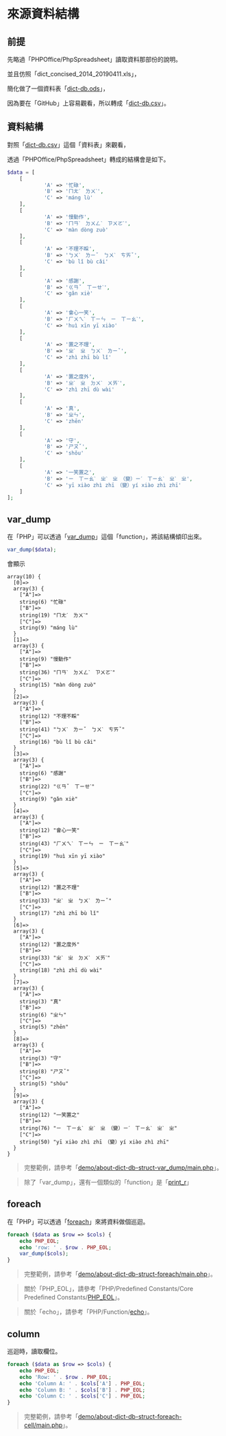 
# 來源資料結構

## 前提

先略過「PHPOffice/PhpSpreadsheet」讀取資料那部份的說明。

並且仿照「dict_concised_2014_20190411.xls」，

簡化做了一個資料表「[dict-db.ods](https://github.com/samwhelp/note-php-office-for-read-dict-db/blob/gh-pages/main/demo/data/dict-db.ods)」，

因為要在「GitHub」上容易觀看，所以轉成「[dict-db.csv](https://github.com/samwhelp/note-php-office-for-read-dict-db/blob/gh-pages/main/demo/data/dict-db.csv)」。

## 資料結構

對照「[dict-db.csv](https://github.com/samwhelp/note-php-office-for-read-dict-db/blob/gh-pages/main/demo/data/dict-db.csv)」這個「資料表」來觀看，

透過「PHPOffice/PhpSpreadsheet」轉成的結構會是如下。

``` php
$data = [
	[
			'A' => '忙碌',
			'B' => 'ㄇㄤˊ　ㄌㄨˋ',
			'C' => 'máng lù'
	],
	[
			'A' => '慢動作',
			'B' => 'ㄇㄢˋ　ㄉㄨㄥˋ　ㄗㄨㄛˋ',
			'C' => 'màn dòng zuò'
	],
	[
			'A' => '不理不睬',
			'B' => 'ㄅㄨˋ　ㄌㄧˇ　ㄅㄨˋ　ㄘㄞˇ',
			'C' => 'bù lǐ bù cǎi'
	],
	[
			'A' => '感謝',
			'B' => 'ㄍㄢˇ　ㄒㄧㄝˋ',
			'C' => 'gǎn xiè'
	],
	[
			'A' => '會心一笑',
			'B' => 'ㄏㄨㄟˋ　ㄒㄧㄣ　ㄧ　ㄒㄧㄠˋ',
			'C' => 'huì xīn yī xiào'
	],
	[
			'A' => '置之不理',
			'B' => 'ㄓˋ　ㄓ　ㄅㄨˋ　ㄌㄧˇ',
			'C' => 'zhì zhī bù lǐ'
	],
	[
			'A' => '置之度外',
			'B' => 'ㄓˋ　ㄓ　ㄉㄨˋ　ㄨㄞˋ',
			'C' => 'zhì zhī dù wài'
	],
	[
			'A' => '真',
			'B' => 'ㄓㄣ',
			'C' => 'zhēn'
	],
	[
			'A' => '守',
			'B' => 'ㄕㄡˇ',
			'C' => 'shǒu'
	],
	[
			'A' => '一笑置之',
			'B' => 'ㄧ　ㄒㄧㄠˋ　ㄓˋ　ㄓ　（變）ㄧˊ　ㄒㄧㄠˋ　ㄓˋ　ㄓ',
			'C' => 'yī xiào zhì zhī　（變）yí xiào zhì zhī'
	]
];
```

## var_dump

在「PHP」可以透過「[var_dump](https://www.php.net/manual/en/function.var-dump.php)」這個「function」，將該結構傾印出來。

``` php
var_dump($data);
```

會顯示

```
array(10) {
  [0]=>
  array(3) {
    ["A"]=>
    string(6) "忙碌"
    ["B"]=>
    string(19) "ㄇㄤˊ　ㄌㄨˋ"
    ["C"]=>
    string(9) "máng lù"
  }
  [1]=>
  array(3) {
    ["A"]=>
    string(9) "慢動作"
    ["B"]=>
    string(36) "ㄇㄢˋ　ㄉㄨㄥˋ　ㄗㄨㄛˋ"
    ["C"]=>
    string(15) "màn dòng zuò"
  }
  [2]=>
  array(3) {
    ["A"]=>
    string(12) "不理不睬"
    ["B"]=>
    string(41) "ㄅㄨˋ　ㄌㄧˇ　ㄅㄨˋ　ㄘㄞˇ"
    ["C"]=>
    string(16) "bù lǐ bù cǎi"
  }
  [3]=>
  array(3) {
    ["A"]=>
    string(6) "感謝"
    ["B"]=>
    string(22) "ㄍㄢˇ　ㄒㄧㄝˋ"
    ["C"]=>
    string(9) "gǎn xiè"
  }
  [4]=>
  array(3) {
    ["A"]=>
    string(12) "會心一笑"
    ["B"]=>
    string(43) "ㄏㄨㄟˋ　ㄒㄧㄣ　ㄧ　ㄒㄧㄠˋ"
    ["C"]=>
    string(19) "huì xīn yī xiào"
  }
  [5]=>
  array(3) {
    ["A"]=>
    string(12) "置之不理"
    ["B"]=>
    string(33) "ㄓˋ　ㄓ　ㄅㄨˋ　ㄌㄧˇ"
    ["C"]=>
    string(17) "zhì zhī bù lǐ"
  }
  [6]=>
  array(3) {
    ["A"]=>
    string(12) "置之度外"
    ["B"]=>
    string(33) "ㄓˋ　ㄓ　ㄉㄨˋ　ㄨㄞˋ"
    ["C"]=>
    string(18) "zhì zhī dù wài"
  }
  [7]=>
  array(3) {
    ["A"]=>
    string(3) "真"
    ["B"]=>
    string(6) "ㄓㄣ"
    ["C"]=>
    string(5) "zhēn"
  }
  [8]=>
  array(3) {
    ["A"]=>
    string(3) "守"
    ["B"]=>
    string(8) "ㄕㄡˇ"
    ["C"]=>
    string(5) "shǒu"
  }
  [9]=>
  array(3) {
    ["A"]=>
    string(12) "一笑置之"
    ["B"]=>
    string(76) "ㄧ　ㄒㄧㄠˋ　ㄓˋ　ㄓ　（變）ㄧˊ　ㄒㄧㄠˋ　ㄓˋ　ㄓ"
    ["C"]=>
    string(50) "yī xiào zhì zhī　（變）yí xiào zhì zhī"
  }
}
```

> 完整範例，請參考「[demo/about-dict-db-struct-var_dump/main.php](https://github.com/samwhelp/note-php-office-for-read-dict-db/blob/gh-pages/main/demo/about-dict-db-struct-var_dump/main.php#L57)」。

> 除了「var_dump」，還有一個類似的「function」是「[print_r](https://www.php.net/manual/en/function.print-r.php)」


## foreach

在「PHP」可以透過「[foreach](https://www.php.net/manual/en/control-structures.foreach.php)」來將資料做個巡迴。

``` php
foreach ($data as $row => $cols) {
	echo PHP_EOL;
	echo 'row: ' . $row . PHP_EOL;
	var_dump($cols);
}
```

> 完整範例，請參考「[demo/about-dict-db-struct-foreach/main.php](https://github.com/samwhelp/note-php-office-for-read-dict-db/blob/gh-pages/main/demo/about-dict-db-struct-foreach/main.php#L57)」。


> 關於「PHP_EOL」，請參考「PHP/Predefined Constants/Core Predefined Constants/[PHP_EOL](https://www.php.net/manual/en/reserved.constants.php#constant.php-eol)」。


> 關於「echo」，請參考「PHP/Function/[echo](https://www.php.net/manual/en/function.echo.php)」。

## column

巡迴時，讀取欄位。

``` php
foreach ($data as $row => $cols) {
	echo PHP_EOL;
	echo 'Row: ' . $row . PHP_EOL;
	echo 'Column A: ' . $cols['A'] . PHP_EOL;
	echo 'Column B: ' . $cols['B'] . PHP_EOL;
	echo 'Column C: ' . $cols['C'] . PHP_EOL;
}
```


> 完整範例，請參考「[demo/about-dict-db-struct-foreach-cell/main.php](https://github.com/samwhelp/note-php-office-for-read-dict-db/blob/gh-pages/main/demo/about-dict-db-struct-foreach-cell/main.php#L57)」。

